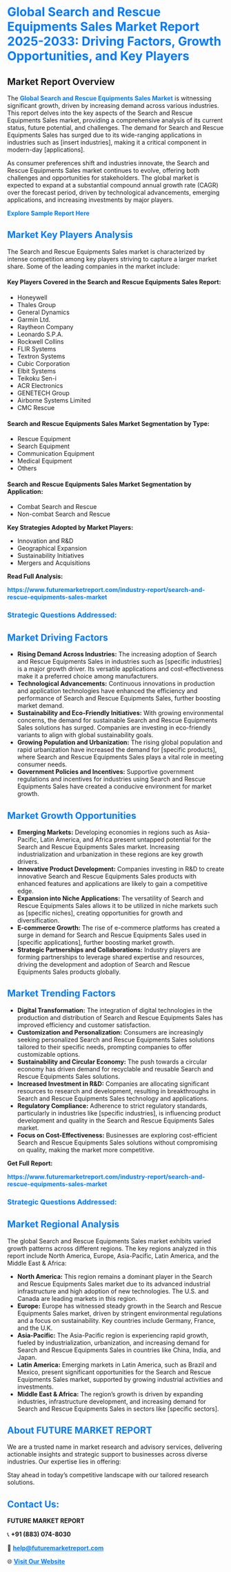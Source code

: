<h1 style="color: #007BFF;">Global Search and Rescue Equipments Sales Market Report 2025-2033: Driving Factors, Growth Opportunities, and Key Players</h1>

<section id="overview">
<h2>Market Report Overview</h2>
<p>The <a href="https://www.futuremarketreport.com/industry-report/search-and-rescue-equipments-sales-market" style="color: #007BFF; text-decoration: none;"><strong>Global Search and Rescue Equipments Sales Market</strong></a> is witnessing significant growth, driven by increasing demand across various industries. This report delves into the key aspects of the Search and Rescue Equipments Sales market, providing a comprehensive analysis of its current status, future potential, and challenges. The demand for Search and Rescue Equipments Sales has surged due to its wide-ranging applications in industries such as [insert industries], making it a critical component in modern-day [applications].</p>
<p>As consumer preferences shift and industries innovate, the Search and Rescue Equipments Sales market continues to evolve, offering both challenges and opportunities for stakeholders. The global market is expected to expand at a substantial compound annual growth rate (CAGR) over the forecast period, driven by technological advancements, emerging applications, and increasing investments by major players.</p>
</section>

<section id="overview">
<p><a href="https://www.futuremarketreport.com/request-sample/reportId=104968" style="color: #007BFF; text-decoration: none;"><strong>Explore Sample Report Here</strong></a></p>
</section>

<section id="key-players">
<h2 style="color: #007BFF;">Market Key Players Analysis</h2>
<p>The Search and Rescue Equipments Sales market is characterized by intense competition among key players striving to capture a larger market share. Some of the leading companies in the market include:</p>
<h4>Key Players Covered in the Search and Rescue Equipments Sales Report:</h4>
<ul><li>Honeywell</li><li>Thales Group</li><li>General Dynamics</li><li>Garmin Ltd.</li><li>Raytheon Company</li><li>Leonardo S.P.A.</li><li>Rockwell Collins</li><li>FLIR Systems</li><li>Textron Systems</li><li>Cubic Corporation</li><li>Elbit Systems</li><li>Teikoku Sen-i</li><li>ACR Electronics</li><li>GENETECH Group</li><li>Airborne Systems Limited</li><li>CMC Rescue</li></ul>
<h4>Search and Rescue Equipments Sales Market Segmentation by Type:</h4>
<ul><li>Rescue Equipment</li><li>Search Equipment</li><li>Communication Equipment</li><li>Medical Equipment</li><li>Others</li></ul>

<h4>Search and Rescue Equipments Sales Market Segmentation by Application:</h4>
<ul><li>Combat Search and Rescue</li><li>Non-combat Search and Rescue</li></ul>
<p><strong>Key Strategies Adopted by Market Players:</strong></p>
<ul>
<li>Innovation and R&D</li>
<li>Geographical Expansion</li>
<li>Sustainability Initiatives</li>
<li>Mergers and Acquisitions</li>
</ul>
</section>

<section>
<p><strong>Read Full Analysis: </strong></p><a href="https://www.futuremarketreport.com/industry-report/search-and-rescue-equipments-sales-market" style="color: #007BFF; text-decoration: none;"><strong>https://www.futuremarketreport.com/industry-report/search-and-rescue-equipments-sales-market</strong></a>
<h3 style="color: #007BFF;">Strategic Questions Addressed:</h3>
</section>

<section id="driving-factors">
<h2 style="color: #007BFF;">Market Driving Factors</h2>
<ul>
<li><strong>Rising Demand Across Industries:</strong> The increasing adoption of Search and Rescue Equipments Sales in industries such as [specific industries] is a major growth driver. Its versatile applications and cost-effectiveness make it a preferred choice among manufacturers.</li>
<li><strong>Technological Advancements:</strong> Continuous innovations in production and application technologies have enhanced the efficiency and performance of Search and Rescue Equipments Sales, further boosting market demand.</li>
<li><strong>Sustainability and Eco-Friendly Initiatives:</strong> With growing environmental concerns, the demand for sustainable Search and Rescue Equipments Sales solutions has surged. Companies are investing in eco-friendly variants to align with global sustainability goals.</li>
<li><strong>Growing Population and Urbanization:</strong> The rising global population and rapid urbanization have increased the demand for [specific products], where Search and Rescue Equipments Sales plays a vital role in meeting consumer needs.</li>
<li><strong>Government Policies and Incentives:</strong> Supportive government regulations and incentives for industries using Search and Rescue Equipments Sales have created a conducive environment for market growth.</li>
</ul>
</section>

<section id="growth-opportunities">
<h2 style="color: #007BFF;">Market Growth Opportunities</h2>
<ul>
<li><strong>Emerging Markets:</strong> Developing economies in regions such as Asia-Pacific, Latin America, and Africa present untapped potential for the Search and Rescue Equipments Sales market. Increasing industrialization and urbanization in these regions are key growth drivers.</li>
<li><strong>Innovative Product Development:</strong> Companies investing in R&D to create innovative Search and Rescue Equipments Sales products with enhanced features and applications are likely to gain a competitive edge.</li>
<li><strong>Expansion into Niche Applications:</strong> The versatility of Search and Rescue Equipments Sales allows it to be utilized in niche markets such as [specific niches], creating opportunities for growth and diversification.</li>
<li><strong>E-commerce Growth:</strong> The rise of e-commerce platforms has created a surge in demand for Search and Rescue Equipments Sales used in [specific applications], further boosting market growth.</li>
<li><strong>Strategic Partnerships and Collaborations:</strong> Industry players are forming partnerships to leverage shared expertise and resources, driving the development and adoption of Search and Rescue Equipments Sales products globally.</li>
</ul>
</section>

<section id="trending-factors">
<h2 style="color: #007BFF;">Market Trending Factors</h2>
<ul>
<li><strong>Digital Transformation:</strong> The integration of digital technologies in the production and distribution of Search and Rescue Equipments Sales has improved efficiency and customer satisfaction.</li>
<li><strong>Customization and Personalization:</strong> Consumers are increasingly seeking personalized Search and Rescue Equipments Sales solutions tailored to their specific needs, prompting companies to offer customizable options.</li>
<li><strong>Sustainability and Circular Economy:</strong> The push towards a circular economy has driven demand for recyclable and reusable Search and Rescue Equipments Sales solutions.</li>
<li><strong>Increased Investment in R&D:</strong> Companies are allocating significant resources to research and development, resulting in breakthroughs in Search and Rescue Equipments Sales technology and applications.</li>
<li><strong>Regulatory Compliance:</strong> Adherence to strict regulatory standards, particularly in industries like [specific industries], is influencing product development and quality in the Search and Rescue Equipments Sales market.</li>
<li><strong>Focus on Cost-Effectiveness:</strong> Businesses are exploring cost-efficient Search and Rescue Equipments Sales solutions without compromising on quality, making the market more competitive.</li>
</ul>
</section>

<section>
<p><strong>Get Full Report: </strong></p><a href="https://www.futuremarketreport.com/industry-report/search-and-rescue-equipments-sales-market" style="color: #007BFF; text-decoration: none;"><strong>https://www.futuremarketreport.com/industry-report/search-and-rescue-equipments-sales-market</strong></a>
<h3 style="color: #007BFF;">Strategic Questions Addressed:</h3>
</section>


<section id="regional-analysis">
<h2 style="color: #007BFF;">Market Regional Analysis</h2>
<p>The global Search and Rescue Equipments Sales market exhibits varied growth patterns across different regions. The key regions analyzed in this report include North America, Europe, Asia-Pacific, Latin America, and the Middle East & Africa:</p>
<ul>
<li><strong>North America:</strong> This region remains a dominant player in the Search and Rescue Equipments Sales market due to its advanced industrial infrastructure and high adoption of new technologies. The U.S. and Canada are leading markets in this region.</li>
<li><strong>Europe:</strong> Europe has witnessed steady growth in the Search and Rescue Equipments Sales market, driven by stringent environmental regulations and a focus on sustainability. Key countries include Germany, France, and the U.K.</li>
<li><strong>Asia-Pacific:</strong> The Asia-Pacific region is experiencing rapid growth, fueled by industrialization, urbanization, and increasing demand for Search and Rescue Equipments Sales in countries like China, India, and Japan.</li>
<li><strong>Latin America:</strong> Emerging markets in Latin America, such as Brazil and Mexico, present significant opportunities for the Search and Rescue Equipments Sales market, supported by growing industrial activities and investments.</li>
<li><strong>Middle East & Africa:</strong> The region’s growth is driven by expanding industries, infrastructure development, and increasing demand for Search and Rescue Equipments Sales in sectors like [specific sectors].</li>
</ul>
</section>

<footer>
<h2 style="color: #007BFF;">About FUTURE MARKET REPORT</h2>
<p>We are a trusted name in market research and advisory services, delivering actionable insights and strategic support to businesses across diverse industries. Our expertise lies in offering:</p>

<p>Stay ahead in today’s competitive landscape with our tailored research solutions.</p>

<h2 style="color: #007BFF;">Contact Us:</h2>
<p><strong>FUTURE MARKET REPORT</strong></p>
<p>📞 <strong>+91 (883) 074-8030</strong></p>
<p>📧 <strong><a href="mailto:help@futuremarketreport.com" style="color: #007BFF;">help@futuremarketreport.com</a></strong></p>
<p>🌐 <strong><a href="https://www.futuremarketreport.com/" style="color: #007BFF;">Visit Our Website</a></strong></p>
</footer>